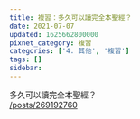 ```yaml
---
title: 複習：多久可以讀完全本聖經？
date: 2021-07-07
updated: 1625662800000
pixnet_category: 複習
categories: ['4. 其他', '複習']
tags: []
sidebar: 
---
```


<p>多久可以讀完全本聖經？<br/>
<a href="/posts/269192760" target="_blank">/posts/269192760</a></p>
<p> </p>
